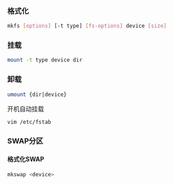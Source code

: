 ### 格式化

```bash
mkfs [options] [-t type] [fs-options] device [size]
```

### 挂载

```bash
mount -t type device dir
```

### 卸载

```bash
umount {dir|device}
```

开机自动挂载

```bash
vim /etc/fstab
```
### SWAP分区

#### 格式化SWAP

```bash
mkswap <device>
```
